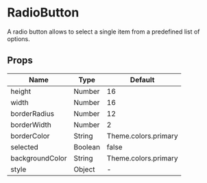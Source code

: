 # RadioButton

A radio button allows to select a single item from a predefined list of options.

## Props

| Name            | Type    | Default              |
|-----------------|---------|----------------------|
| height          | Number  | 16                   |
| width           | Number  | 16                   |
| borderRadius    | Number  | 12                   |
| borderWidth     | Number  | 2                    |
| borderColor     | String  | Theme.colors.primary |
| selected        | Boolean | false                |
| backgroundColor | String  | Theme.colors.primary |
| style           | Object  | -                    |